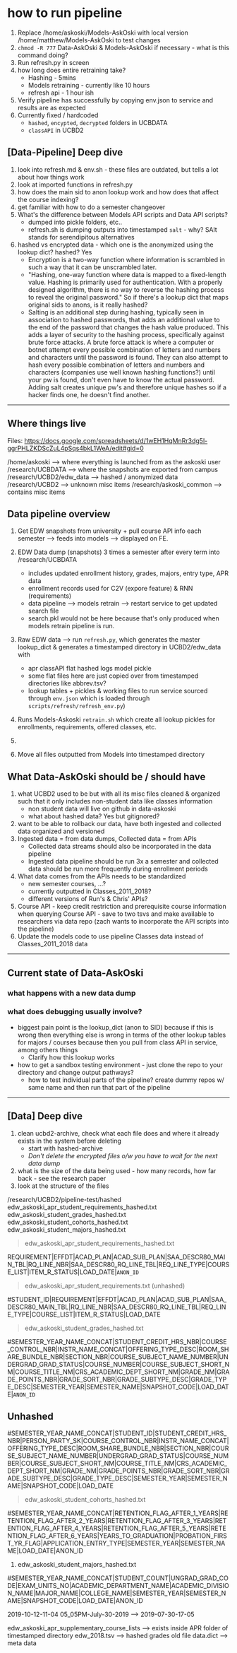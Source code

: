 # how to run pipeline

1. Replace /home/askoski/Models-AskOski with local version /home/matthew/Models-AskOski to test changes
1. `chmod -R 777` Data-AskOski & Models-AskOski if necessary - what is this command doing? 
1. Run refresh.py in screen 
1. how long does entire retraining take? 
    - Hashing - 5mins 
    - Models retraining - currently like 10 hours 
    - refresh api - 1 hour ish
1. Verify pipeline has successfully by copying env.json to service and results are as expected
1. Currently fixed / hardcoded
    - `hashed`, `encypted`, `decrypted` folders in UCBDATA
    - `classAPI` in UCBD2

## [Data-Pipeline] Deep dive

1. look into refresh.md & env.sh - these files are outdated, but tells a lot about how things work
1. look at imported functions in refresh.py
1. how does the main sid to anon lookup work and how does that affect the course indexing?
1. get familiar with how to do a semester changeover
1.  What's the difference between Models API scripts and Data API scripts?  
    - dumped into pickle folders, etc..
    - refresh.sh is dumping outputs into timestamped `salt` - why? SAlt stands for serendipitous alternatives
1. hashed vs encrypted data - which one is the anonymized using the lookup dict?  hashed?  Yes
    - Encryption is a two-way function where information is scrambled in such a way that it can be unscrambled later.
    - "Hashing, one-way function where data is mapped to a fixed-length value. Hashing is primarily used for authentication. With a properly designed algorithm, there is no way to reverse the hashing process to reveal the original password."  So if there's a lookup dict that maps original sids to anons, is it really hashed?
    - Salting is an additional step during hashing, typically seen in association to hashed passwords, that adds an additional value to the end of the password that changes the hash value produced. This adds a layer of security to the hashing process, specifically against brute force attacks. A brute force attack is where a computer or botnet attempt every possible combination of letters and numbers and characters until the password is found.  They can also attempt to hash every possible combination of letters and numbers and characters (companies use well known hashing functions?) until your pw is found, don't even have to know the actual password.  Adding salt creates unique pw's and therefore unique hashes so if a hacker finds one, he doesn't find another.    

--- 

## Where things live

Files: https://docs.google.com/spreadsheets/d/1wEH1HqMnRr3dg5l-ggrPHLZKDScZuL4pSqs4bkL1WeA/edit#gid=0

/home/askoski --> where everything is launched from as the askoski user
/research/UCBDATA --> where the snapshots are exported from campus
/research/UCBD2/edw_data --> hashed / anonymized data
/research/UCBD2 --> unknown misc items
/research/askoski_common --> contains misc items

## Data pipeline overview

1. Get EDW snapshots from university + pull course API info each semester --> feeds into models --> displayed on FE.  
1. EDW Data dump (snapshots) 3 times a semester after every term into /research/UCBDATA
    - includes updated enrollment history, grades, majors, entry type, APR data
    - enrollment records used for C2V (expore feature) & RNN (requirements)
    - data pipeline --> models retrain --> restart service to get updated search file
    - search.pkl would not be here because that's only produced when models retrain pipeline is run. 

1. Raw EDW data --> run `refresh.py`, which generates the master lookup_dict & generates a timestamped directory in UCBD2/edw_data with
    - apr  classAPI  flat  hashed  logs  model  pickle
    - some flat files here are just copied over from timestamped directories like abbrev.tsv?
    - lookup tables + pickles & working files to run service sourced through `env.json` which is loaded through `scripts/refresh/refresh_env.py`) 
1. Runs Models-Askoski `retrain.sh` which create all lookup pickles for enrollments, requirements, offered classes, etc.
1. 
1. Move all files outputted from Models into timestamped directory


## What Data-AskOski should be / should have

1. what UCBD2 used to be but with all its misc files cleaned & organized such that it only includes non-student data like classes information 
    - non student data will live on github in data-askoski
    - what about hashed data?  Yes but gitignored?
1. want to be able to rollback our data, have both ingested and collected data organized and versioned
1. Ingested data = from data dumps, Collected data = from APIs
    - Collected data streams should also be incorporated in the data pipeline  
    - Ingested data pipeline should be run 3x a semester and collected data should be run more frequently during enrollment periods
1. What data comes from the APIs needs to be standardized
    - new semester courses, ...? 
    - currently outputted in Classes_2011_2018? 
    - different versions of Run's & Chris' APIs?  
1. Course API - keep credit restriction and prerequisite course information when querying Course API - save to two tsvs and make available to researchers via data repo (zach wants to incorporate the API scripts into the pipeline)
1. Update the models code to use pipeline Classes data instead of Classes_2011_2018 data

---

## Current state of Data-AskOski

### what happens with a new data dump 

### what does debugging usually involve?

- biggest pain point is the lookup_dict (anon to SID) because if this is wrong then everything else is wrong in terms of the other lookup tables for majors / courses because then you pull from class API in service, among others things
    - Clarify how this lookup works
- how to get a sandbox testing environment - just clone the repo to your directory and change output pathways?
    - how to test individual parts of the pipeline?  create dummy repos w/ same name and then run that part of the pipeline

---

## [Data] Deep dive

1. clean ucbd2-archive, check what each file does and where it already exists in the system before deleting
    - start with hashed-archive
    - *Don't delete the encrypted files o/w you have to wait for the next data dump*
1. what is the size of the data being used - how many records, how far back - see the research paper
1. look at the structure of the files

/research/UCBD2/pipeline-test/hashed
edw_askoski_apr_student_requirements_hashed.txt  edw_askoski_student_grades_hashed.txt
edw_askoski_student_cohorts_hashed.txt           edw_askoski_student_majors_hashed.txt

> edw_askoski_apr_student_requirements_hashed.txt 

REQUIREMENT|EFFDT|ACAD_PLAN|ACAD_SUB_PLAN|SAA_DESCR80_MAIN_TBL|RQ_LINE_NBR|SAA_DESCR80_RQ_LINE_TBL|REQ_LINE_TYPE|COURSE_LIST|ITEM_R_STATUS|LOAD_DATE|`ANON_ID`

> edw_askoski_apr_student_requirements.txt (unhashed)

#STUDENT_ID|REQUIREMENT|EFFDT|ACAD_PLAN|ACAD_SUB_PLAN|SAA_DESCR80_MAIN_TBL|RQ_LINE_NBR|SAA_DESCR80_RQ_LINE_TBL|REQ_LINE_TYPE|COURSE_LIST|ITEM_R_STATUS|LOAD_DATE

> edw_askoski_student_grades_hashed.txt

#SEMESTER_YEAR_NAME_CONCAT|STUDENT_CREDIT_HRS_NBR|COURSE_CONTROL_NBR|INSTR_NAME_CONCAT|OFFERING_TYPE_DESC|ROOM_SHARE_BUNDLE_NBR|SECTION_NBR|COURSE_SUBJECT_NAME_NUMBER|UNDERGRAD_GRAD_STATUS|COURSE_NUMBER|COURSE_SUBJECT_SHORT_NM|COURSE_TITLE_NM|CRS_ACADEMIC_DEPT_SHORT_NM|GRADE_NM|GRADE_POINTS_NBR|GRADE_SORT_NBR|GRADE_SUBTYPE_DESC|GRADE_TYPE_DESC|SEMESTER_YEAR|SEMESTER_NAME|SNAPSHOT_CODE|LOAD_DATE|`ANON_ID`

## Unhashed

#SEMESTER_YEAR_NAME_CONCAT|STUDENT_ID|STUDENT_CREDIT_HRS_NBR|PERSON_PARTY_SK|COURSE_CONTROL_NBR|INSTR_NAME_CONCAT|OFFERING_TYPE_DESC|ROOM_SHARE_BUNDLE_NBR|SECTION_NBR|COURSE_SUBJECT_NAME_NUMBER|UNDERGRAD_GRAD_STATUS|COURSE_NUMBER|COURSE_SUBJECT_SHORT_NM|COURSE_TITLE_NM|CRS_ACADEMIC_DEPT_SHORT_NM|GRADE_NM|GRADE_POINTS_NBR|GRADE_SORT_NBR|GRADE_SUBTYPE_DESC|GRADE_TYPE_DESC|SEMESTER_YEAR|SEMESTER_NAME|SNAPSHOT_CODE|LOAD_DATE

>  edw_askoski_student_cohorts_hashed.txt 

#SEMESTER_YEAR_NAME_CONCAT|RETENTION_FLAG_AFTER_1_YEARS|RETENTION_FLAG_AFTER_2_YEARS|RETENTION_FLAG_AFTER_3_YEARS|RETENTION_FLAG_AFTER_4_YEARS|RETENTION_FLAG_AFTER_5_YEARS|RETENTION_FLAG_AFTER_6_YEARS|YEARS_TO_GRADUATION|PROBATION_FIRST_YR_FLAG|APPLICATION_ENTRY_TYPE|SEMESTER_YEAR|SEMESTER_NAME|LOAD_DATE|ANON_ID

1. edw_askoski_student_majors_hashed.txt

#SEMESTER_YEAR_NAME_CONCAT|STUDENT_COUNT|UNGRAD_GRAD_CODE|EXAM_UNITS_NO|ACADEMIC_DEPARTMENT_NAME|ACADEMIC_DIVISION_NAME|MAJOR_NAME|COLLEGE_NAME|SEMESTER_YEAR|SEMESTER_NAME|SNAPSHOT_CODE|LOAD_DATE|ANON_ID

2019-10-12-11-04
05_05PM-July-30-2019 --> 2019-07-30-17-05

edw_askoski_apr_supplementary_course_lists --> exists inside APR folder of timestamped directory
edw_2018.tsv --> hashed grades old file
data.dict --> meta data
